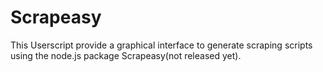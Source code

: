 # Scrapeasy
This Userscript provide a graphical interface to generate scraping scripts using the node.js package Scrapeasy(not released yet).

